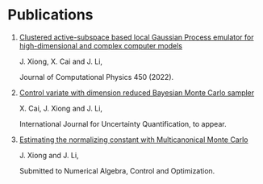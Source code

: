 # Publications
1. [Clustered active-subspace based local Gaussian Process emulator for high-dimensional and complex computer models](https://arxiv.org/abs/2101.00057)

    J. Xiong, X. Cai and J. Li,
    
    Journal of Computational Physics 450 (2022).
2. [Control variate with dimension reduced Bayesian Monte Carlo sampler](https://github.com/JundaX/JundaX.github.io/edit/main/pubs/2101.00057.pdf)

    X. Cai, J. Xiong and J. Li,
    
    International Journal for Uncertainty Quantification, to appear.
3. [Estimating the normalizing constant with Multicanonical Monte Carlo]()

    J. Xiong and J. Li,

    Submitted to Numerical Algebra, Control and Optimization.
